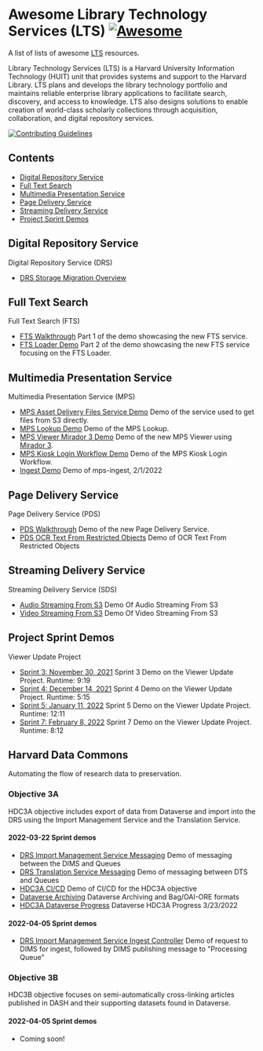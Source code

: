 # Awesome Library Technology Services (LTS) [![Awesome](https://cdn.rawgit.com/sindresorhus/awesome/d7305f38d29fed78fa85652e3a63e154dd8e8829/media/badge.svg)](https://github.com/sindresorhus/awesome)

A list of lists of awesome [LTS](https://staff.library.harvard.edu/lts) resources.

Library Technology Services (LTS) is a Harvard University Information Technology (HUIT) unit that provides systems and support to the Harvard Library. LTS plans and develops the library technology portfolio and maintains reliable enterprise library applications to facilitate search, discovery, and access to knowledge. LTS also designs solutions to enable creation of world-class scholarly collections through acquisition, collaboration, and digital repository services.

[![Contributing Guidelines](http://img.shields.io/badge/CONTRIBUTING-Guidelines-blue.svg)](./contributing.md)

## Contents
- [Digital Repository Service](#digital-repository-service)
- [Full Text Search](#full-text-search)
- [Multimedia Presentation Service](#multimedia-presentation-service)
- [Page Delivery Service](#page-delivery-service)
- [Streaming Delivery Service](#streaming-delivery-service)
- [Project Sprint Demos](#project-sprint-demos)

## Digital Repository Service

Digital Repository Service (DRS)

- [DRS Storage Migration Overview](https://drive.google.com/file/d/1RW6nvKqYhGjDZSq6odsPyI63GP77lun8/view?usp=sharing)

## Full Text Search

Full Text Search (FTS)

- [FTS Walkthrough](https://drive.google.com/file/d/1Ce6Ltz2oAiWQNt1liexYrdx_C7we2Ok6/view?usp=sharing) Part 1 of the demo showcasing the new FTS service.
- [FTS Loader Demo](https://drive.google.com/file/d/1IvKwK5otPXP7y-Ao3cQXiFLqQV4BVl8t/view?usp=sharing) Part 2 of the demo showcasing the new FTS service focusing on the FTS Loader.

## Multimedia Presentation Service

Multimedia Presentation Service (MPS)

- [MPS Asset Delivery Files Service Demo](https://harvard.zoom.us/rec/share/9aHNaPzah875Gq6eSkL8wKz6hoWBNZQ6ey2HE7b2CILK2yP2vcqWFcN5a7VMRk7t.2yDHB2OwqMeZ8c5B) Demo of the service used to get files from S3 directly.
- [MPS Lookup Demo](https://harvard.zoom.us/rec/share/8see-ndwzL32xaQWTDfPp-YfNBNhWv6TivQqHsmXqYFjVmrVjGK9N-xbSNU7hiax.L8OPnFJ5M9j_dh6p) Demo of the MPS Lookup.
- [MPS Viewer Mirador 3 Demo](https://harvard.zoom.us/rec/share/pqBV-a8ZWfkNgCZq7Fw7_xnxw0tVMh9MMzCW0fQkNw5Yauhmywdfgp7bdp7ACklg.WcU3VqTuh6nDpmsw)  Demo of the new MPS Viewer using [Mirador 3](https://github.com/ProjectMirador/mirador).
- [MPS Kiosk Login Workflow Demo](https://harvard.zoom.us/rec/share/ACTtWQjxpYjCOzFVJgv5RkWL28tjzOkuhTr0zJ3vZ84iNQMYBZCSaO-eTrTmXzc2.d0tCpNk7T16_lBbN) Demo of the MPS Kiosk Login Workflow.
- [Ingest Demo](https://drive.google.com/file/d/1LvIHaIBLaSNkEWZHqNTBVhlVOWpAnl2w/view?usp=sharing) Demo of mps-ingest, 2/1/2022

## Page Delivery Service

Page Delivery Service (PDS)

- [PDS Walkthrough](https://harvard.zoom.us/rec/play/aTh-g7jNn927SIYvmdrHd1wKrnVloKSJxCEE1qn05hEgP_Hp3iQvut7Hvj0Utk8YDPidHSM9M7gEdKKw.ypbjo_5Eg5UDhdBH?continueMode=true&_x_zm_rtaid=PQCUoPY8SPuA2TQ7ONQ_PA.1634759524892.949007b03c6711093c75c40868043383&_x_zm_rhtaid=190) Demo of the new Page Delivery Service.
- [PDS OCR Text From Restricted Objects](https://harvard.zoom.us/rec/share/bINIPdhwv6VPZANjKhUTavmjFP4kFBNH7Gxn9uppRSIo1OpURkcn55-8U9Vbw_tB.vzWQAgbW6bw1Txhq) Demo of OCR Text From Restricted Objects

## Streaming Delivery Service

Streaming Delivery Service (SDS)

- [Audio Streaming From S3](https://drive.google.com/file/d/1jTCTFbclzMlLMW02A4ASfneEZhwkNVTm/view?usp=sharing.-) Demo Of Audio Streaming From S3
- [Video Streaming From S3](https://drive.google.com/file/d/1W8SX_igT6PSnzX5Iy2TNORRJVtAGJ195/view?usp=sharing.-) Demo Of Video Streaming From S3

## Project Sprint Demos

Viewer Update Project

- [Sprint 3: November 30, 2021](https://harvard.zoom.us/rec/share/a-HJdMRbEVQHyXQJy2f8b9O5PLKAaNyjoAHIXt3wRmifBqWkJpxINeLjdEMJntDv.Xuyf8lrP3faToP7d) Sprint 3 Demo on the Viewer Update Project. Runtime: 9:19
- [Sprint 4: December 14, 2021](https://harvard.zoom.us/rec/share/kP_60Du1-M94SCq6KpFOcLNEYy8kNsoft5JvhAFmhVTejtrbK6EU3poQp3FbfGBw.bjR0Xme8kR9MLSfq) Sprint 4 Demo on the Viewer Update Project. Runtime: 5:15
- [Sprint 5: January 11, 2022](https://harvard.zoom.us/rec/share/KOV9pazFAQq9oveCgk1c3DzAmpDpRUd2CGtP3CGsDbaHzpKVjL5KHH33jCiAcmq7.1GSxz7IX3batllsw) Sprint 5 Demo on the Viewer Update Project. Runtime: 12:11
- [Sprint 7: February 8, 2022](https://harvard.zoom.us/rec/play/zepPDe2X1fO9NElW6j7zzdavkhYxAtDpDEZskM-w6nGVr4qeaAMzmmNVlDasa1PVy5S0lwSjZftzLp6r.1quThgmWCAq4weQe) Sprint 7 Demo on the Viewer Update Project. Runtime: 8:12 

## Harvard Data Commons
Automating the flow of research data to preservation.

### Objective 3A
HDC3A objective includes export of data from Dataverse and import into the DRS using the Import Management Service and the Translation Service.

#### 2022-03-22 Sprint demos
- [DRS Import Management Service Messaging](https://drive.google.com/file/d/1BdwE1UkxxZLLaqtiQvYwDc_yhOPsqrv3/view?usp=sharing) Demo of messaging between the DIMS and Queues
- [DRS Translation Service Messaging](https://drive.google.com/file/d/1jKYAslmykwedAIwJ7qBj8K2Q3_3Sdeph/view?usp=sharing) Demo of messaging between DTS and Queues
- [HDC3A CI/CD](https://drive.google.com/file/d/191VR3tHxCmgRKf9C8sdPkcC0XIspXAwJ/view?usp=sharing) Demo of CI/CD for the HDC3A objective
- [Dataverse Archiving](https://drive.google.com/file/d/1Psqv3fKNvS5yPiQF7rg2xA-fxyslBVVE/view?usp=sharing) Dataverse Archiving and Bag/OAI-ORE formats
- [HDC3A Dataverse Progress](https://drive.google.com/file/d/1zttHttlMXJWg3xen_BcBALBzS1OAyjoj/view?usp=sharing) Dataverse HDC3A Progress 3/23/2022

#### 2022-04-05 Sprint demos
- [DRS Import Management Service Ingest Controller](https://drive.google.com/file/d/1RuTvI4tkgwCpvQCAskW9zruFi3LKozej/view) Demo of request to DIMS for ingest, followed by DIMS publishing message to "Processing Queue"


### Objective 3B
HDC3B objective focuses on semi-automatically cross-linking articles published in DASH and their supporting datasets found in Dataverse.

#### 2022-04-05 Sprint demos
- Coming soon!
